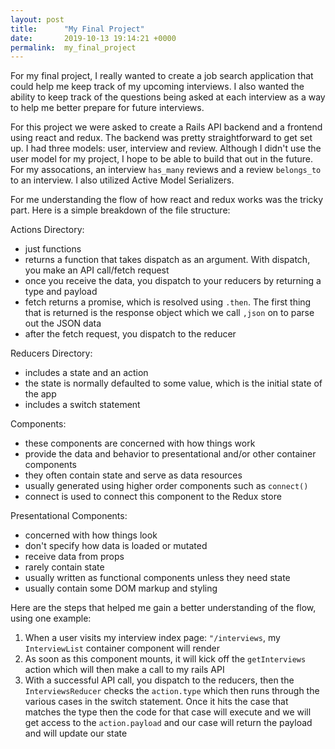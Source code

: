 ```yaml
---
layout: post
title:      "My Final Project"
date:       2019-10-13 19:14:21 +0000
permalink:  my_final_project
---
```



For my final project, I really wanted to create a job search application that could help me keep track of my upcoming interviews. I also wanted the ability to keep track of the questions being asked at each interview as a way to help me better prepare for future interviews. 

For this project we were asked to create a Rails API backend and a frontend using react and redux. The backend was pretty straightforward to get set up. I had three models: user, interview and review. Although I didn't use the user model for my project, I hope to be able to build that out in the future. For my assocations, an interview `has_many` reviews and a review `belongs_to` to an interview. I also utilized Active Model Serializers. 

For me understanding the flow of how react and redux works was the tricky part. Here is a simple breakdown of the file structure:

Actions Directory: 
* just functions
* returns a function that takes dispatch as an argument. With dispatch, you make an API call/fetch request
* once you receive the data, you dispatch to your reducers by returning a type and payload
* fetch returns a promise, which is resolved using `.then`. The first thing that is returned is the response object which we call `,json` on to parse out the JSON data
* after the fetch request, you dispatch to the reducer

Reducers Directory:
* includes a state and an action
* the state is normally defaulted to some value, which is the initial state of the app
* includes a switch statement

Components:
* these components are concerned with how things work
* provide the data and behavior to presentational and/or other container components
* they often contain state and serve as data resources
* usually generated using higher order components such as `connect()`
* connect is used to connect this component to the Redux store

Presentational Components:
* concerned with how things look
* don't specify how data is loaded or mutated
* receive data from props
* rarely contain state
* usually written as functional components unless they need state
* usually contain some DOM markup and styling 


Here are the steps that helped me gain a better understanding of the flow, using one example:

1. When a user visits my interview index page: `"/interviews`, my `InterviewList` container component will render
2. As soon as this component mounts, it will kick off the `getInterviews` action which will then make a call to my rails API
3. With a successful API call, you dispatch to the reducers, then the` InterviewsReducer` checks the `action.type` which then runs through the various cases in the switch statement. Once it hits the case that matches the type then the code for that case will execute and we will get access to the `action.payload` and our case will return the payload and will update our state

